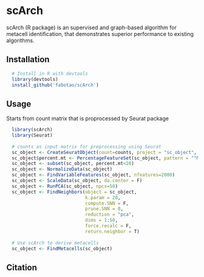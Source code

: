 # scArch
scArch (R package) is an supervised and graph-based algorithm for metacell identification, that demonstrates superior performance to existing algorithms.


## Installation
```R
  # Install in R with devtools
  library(devtools)
  install_github('fabotao/scArch')
```

## Usage
Starts from count matrix that is proprocessed by Seurat package

```R
  library(scArch)
  library(Seurat) 
  
  # counts as input matrix for preprocessing using Seurat
  sc_object <- CreateSeuratObject(count=counts, project = "sc_object", min.cells = 3)
  sc_object$percent.mt <- PercentageFeatureSet(sc_object, pattern = "^MT-")
  sc_object <- subset(sc_object, percent.mt<20)
  sc_object <- NormalizeData(sc_object)
  sc_object <- FindVariableFeatures(sc_object, nfeatures=2000)
  sc_object <- ScaleData(sc_object, do.center = F)
  sc_object <- RunPCA(sc_object, npcs=50)
  sc_object <- FindNeighbors(object = sc_object,
                             k.param = 20, 
                             compute.SNN = F, 
                             prune.SNN = 0, 
                             reduction = "pca", 
                             dims = 1:50, 
                             force.recalc = F, 
                             return.neighbor = T)
  
  # Use scArch to derive metacells  
  sc_object <- FindMetacells(sc_object)
```

## Citation


